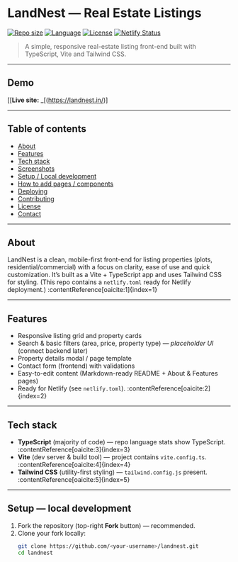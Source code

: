 # LandNest — Real Estate Listings

[![Repo size](https://img.shields.io/github/repo-size/abhivratsinghrjn/landnest)]()
[![Language](https://img.shields.io/github/languages/top/abhivratsinghrjn/landnest)]()
[![License](https://img.shields.io/github/license/abhivratsinghrjn/landnest)]()
[![Netlify Status](https://api.netlify.com/api/v1/badges/REPLACE_WITH_YOUR_NETLIFY_BADGE/deploy-status)]()

> A simple, responsive real-estate listing front-end built with TypeScript, Vite and Tailwind CSS.

---

## Demo
[[**Live site:** _[(https://landnest.in/)]

---

## Table of contents
- [About](#about)
- [Features](#features)
- [Tech stack](#tech-stack)
- [Screenshots](#screenshots)
- [Setup / Local development](#setup--local-development)
- [How to add pages / components](#how-to-add-pages--components)
- [Deploying](#deploying)
- [Contributing](#contributing)
- [License](#license)
- [Contact](#contact)

---

## About
LandNest is a clean, mobile-first front-end for listing properties (plots, residential/commercial) with a focus on clarity, ease of use and quick customization. It’s built as a Vite + TypeScript app and uses Tailwind CSS for styling. (This repo contains a `netlify.toml` ready for Netlify deployment.) :contentReference[oaicite:1]{index=1}

---

## Features
- Responsive listing grid and property cards  
- Search & basic filters (area, price, property type) — *placeholder UI* (connect backend later)  
- Property details modal / page template  
- Contact form (frontend) with validations  
- Easy-to-edit content (Markdown-ready README + About & Features pages)  
- Ready for Netlify (see `netlify.toml`). :contentReference[oaicite:2]{index=2}

---

## Tech stack
- **TypeScript** (majority of code) — repo language stats show TypeScript. :contentReference[oaicite:3]{index=3}  
- **Vite** (dev server & build tool) — project contains `vite.config.ts`. :contentReference[oaicite:4]{index=4}  
- **Tailwind CSS** (utility-first styling) — `tailwind.config.js` present. :contentReference[oaicite:5]{index=5}

---



## Setup — local development

1. Fork the repository (top-right **Fork** button) — recommended.  
2. Clone your fork locally:
   ```bash
   git clone https://github.com/<your-username>/landnest.git
   cd landnest
